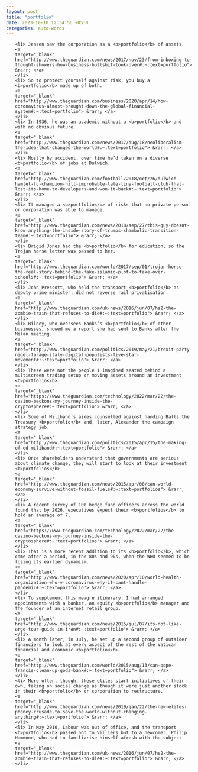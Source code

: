 ```yaml
---
layout: post
title: "portfolio"
date: 2023-10-10 12:34:56 +0530
categories: auto-words
---
```

<ol>

    <li> Jensen saw the corporation as a <b>portfolio</b> of assets.
    <a 
    target="_blank" 
    href="http://www.theguardian.com/news/2017/nov/23/from-inboxing-to-thought-showers-how-business-bullshit-took-over#:~:text=portfolio"> &rarr; </a>
    </li>
    <li> So to protect yourself against risk, you buy a <b>portfolio</b> made up of both.
    <a 
    target="_blank" 
    href="http://www.theguardian.com/business/2020/apr/14/how-coronavirus-almost-brought-down-the-global-financial-system#:~:text=portfolio"> &rarr; </a>
    </li>
    <li> In 1936, he was an academic without a <b>portfolio</b> and with no obvious future.
    <a 
    target="_blank" 
    href="http://www.theguardian.com/news/2017/aug/18/neoliberalism-the-idea-that-changed-the-world#:~:text=portfolio"> &rarr; </a>
    </li>
    <li> Mostly by accident, over time he’d taken on a diverse <b>portfolio</b> of jobs at Dulwich.
    <a 
    target="_blank" 
    href="http://www.theguardian.com/football/2018/oct/26/dulwich-hamlet-fc-champion-hill-improbable-tale-tiny-football-club-that-lost-its-home-to-developers-and-won-it-back#:~:text=portfolio"> &rarr; </a>
    </li>
    <li> It managed a <b>portfolio</b> of risks that no private person or corporation was able to manage.
    <a 
    target="_blank" 
    href="http://www.theguardian.com/news/2018/sep/27/this-guy-doesnt-know-anything-the-inside-story-of-trumps-shambolic-transition-team#:~:text=portfolio"> &rarr; </a>
    </li>
    <li> Brigid Jones had the <b>portfolio</b> for education, so the Trojan horse letter was passed to her.
    <a 
    target="_blank" 
    href="http://www.theguardian.com/world/2017/sep/01/trojan-horse-the-real-story-behind-the-fake-islamic-plot-to-take-over-schools#:~:text=portfolio"> &rarr; </a>
    </li>
    <li> John Prescott, who held the transport <b>portfolio</b> as deputy prime minister, did not reverse rail privatisation.
    <a 
    target="_blank" 
    href="http://www.theguardian.com/uk-news/2016/jun/07/hs2-the-zombie-train-that-refuses-to-die#:~:text=portfolio"> &rarr; </a>
    </li>
    <li> Bilney, who oversees Banks’s <b>portfolio</b> of other businesses, showed me a report she had sent to Banks after the Milan meeting.
    <a 
    target="_blank" 
    href="http://www.theguardian.com/politics/2019/may/21/brexit-party-nigel-farage-italy-digital-populists-five-star-movement#:~:text=portfolio"> &rarr; </a>
    </li>
    <li> These were not the people I imagined seated behind a multiscreen trading setup or moving assets around an investment <b>portfolio</b>.
    <a 
    target="_blank" 
    href="https://www.theguardian.com/technology/2022/mar/22/the-casino-beckons-my-journey-inside-the-cryptosphere#:~:text=portfolio"> &rarr; </a>
    </li>
    <li> Some of Miliband’s aides counselled against handing Balls the Treasury <b>portfolio</b> and, later, Alexander the campaign strategy job.
    <a 
    target="_blank" 
    href="http://www.theguardian.com/politics/2015/apr/15/the-making-of-ed-miliband#:~:text=portfolio"> &rarr; </a>
    </li>
    <li> Once shareholders understand that governments are serious about climate change, they will start to look at their investment <b>portfolios</b>.
    <a 
    target="_blank" 
    href="http://www.theguardian.com/news/2015/apr/08/can-world-economy-survive-without-fossil-fuels#:~:text=portfolios"> &rarr; </a>
    </li>
    <li> A recent survey of 100 hedge fund officers across the world found that by 2026, executives expect their <b>portfolios</b> to hold an average of 7.
    <a 
    target="_blank" 
    href="https://www.theguardian.com/technology/2022/mar/22/the-casino-beckons-my-journey-inside-the-cryptosphere#:~:text=portfolios"> &rarr; </a>
    </li>
    <li> That is a more recent addition to its <b>portfolio</b>, which came after a period, in the 80s and 90s, when the WHO seemed to be losing its earlier dynamism.
    <a 
    target="_blank" 
    href="http://www.theguardian.com/news/2020/apr/10/world-health-organization-who-v-coronavirus-why-it-cant-handle-pandemic#:~:text=portfolio"> &rarr; </a>
    </li>
    <li> To supplement this meagre itinerary, I had arranged appointments with a banker, an equity <b>portfolio</b> manager and the founder of an internet retail group.
    <a 
    target="_blank" 
    href="http://www.theguardian.com/news/2015/jul/07/its-not-like-argo-tour-guide-in-iran#:~:text=portfolio"> &rarr; </a>
    </li>
    <li> A month later, in July, he set up a second group of outsider financiers to look at every aspect of the rest of the Vatican financial and economic <b>portfolio</b>.
    <a 
    target="_blank" 
    href="http://www.theguardian.com/world/2015/aug/13/can-pope-francis-clean-up-gods-bank#:~:text=portfolio"> &rarr; </a>
    </li>
    <li> More often, though, these elites start initiatives of their own, taking on social change as though it were just another stock in their <b>portfolio</b> or corporation to restructure.
    <a 
    target="_blank" 
    href="http://www.theguardian.com/news/2019/jan/22/the-new-elites-phoney-crusade-to-save-the-world-without-changing-anything#:~:text=portfolio"> &rarr; </a>
    </li>
    <li> In May 2010, Labour was out of office, and the transport <b>portfolio</b> passed not to Villiers but to a newcomer, Philip Hammond, who had to familiarise himself afresh with the subject.
    <a 
    target="_blank" 
    href="http://www.theguardian.com/uk-news/2016/jun/07/hs2-the-zombie-train-that-refuses-to-die#:~:text=portfolio"> &rarr; </a>
    </li>